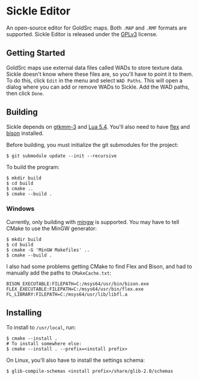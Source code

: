 
# Sickle Editor

An open-source editor for GoldSrc maps. Both `.MAP` and `.RMF` formats are supported. Sickle Editor is released under the [GPLv3](https://www.gnu.org/licenses/gpl-3.0.en.html) license.


## Getting Started

GoldSrc maps use external data files called WADs to store texture data. Sickle doesn't know where these files are, so you'll have to point it to them. To do this, click `Edit` in the menu and select `WAD Paths`. This will open a dialog where you can add or remove WADs to Sickle. Add the WAD paths, then click `Done`.


## Building

Sickle depends on [gtkmm-3](https://gtkmm.org/en/index.html) and [Lua 5.4](https://www.lua.org). You'll also need to have [flex](https://github.com/westes/flex) and [bison](https://www.gnu.org/software/bison) installed.

Before building, you must initialize the git submodules for the project:

```shell
$ git submodule update --init --recursive
```

To build the program:

```shell
$ mkdir build
$ cd build
$ cmake ..
$ cmake --build .
```

### Windows

Currently, only building with [mingw](https://www.mingw-w64.org) is supported. You may have to tell CMake to use the MinGW generator:

```shell
$ mkdir build
$ cd build
$ cmake -G 'MinGW Makefiles' ..
$ cmake --build .
```

I also had some problems getting CMake to find Flex and Bison, and had to manually add the paths to `CMakeCache.txt`:

```
BISON_EXECUTABLE:FILEPATH=C:/msys64/usr/bin/bison.exe
FLEX_EXECUTABLE:FILEPATH=C:/msys64/usr/bin/flex.exe
FL_LIBRARY:FILEPATH=C:/msys64/usr/lib/libfl.a
```


## Installing

To install to `/usr/local`, run:

```shell
$ cmake --install .
# To install somewhere else:
$ cmake --install . --prefix=<install prefix>
```

On Linux, you'll also have to install the settings schema:

```shell
$ glib-compile-schemas <install prefix>/share/glib-2.0/schemas
```
